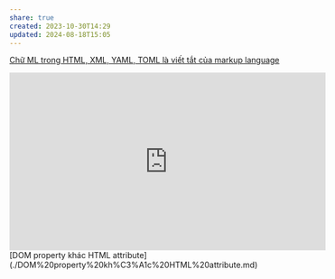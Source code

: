 ```yaml
---
share: true
created: 2023-10-30T14:29
updated: 2024-08-18T15:05
---
```


[Chữ ML trong HTML, XML, YAML, TOML là viết tắt của markup language](../../Ng%C3%B4n%20ng%E1%BB%AF/Ng%C3%B4n%20ng%E1%BB%AF%20%C4%91%C3%A1nh%20d%E1%BA%A5u/Ch%E1%BB%AF%20ML%20trong%20HTML,%20XML,%20YAML,%20TOML%20l%C3%A0%20vi%E1%BA%BFt%20t%E1%BA%AFt%20c%E1%BB%A7a%20markup%20language.md)

<iframe width="560" height="315" src="https://www.youtube.com/embed/n1cKlKM3jYI?si=5WkAsp9VgCo6V6tZ" title="YouTube video player" frameborder="0" allow="accelerometer; autoplay; clipboard-write; encrypted-media; gyroscope; picture-in-picture; web-share" referrerpolicy="strict-origin-when-cross-origin" allowfullscreen></iframe>
[DOM property khác HTML attribute](./DOM%20property%20kh%C3%A1c%20HTML%20attribute.md) 